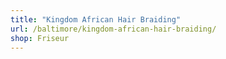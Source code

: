 ```yaml
---
title: "Kingdom African Hair Braiding"
url: /baltimore/kingdom-african-hair-braiding/
shop: Friseur
---
```

